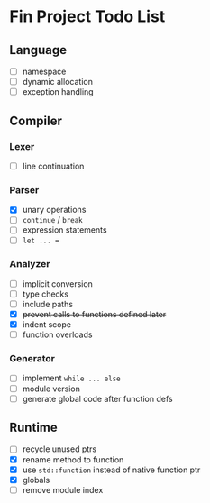 # Fin Project Todo List

## Language
- [ ] namespace
- [ ] dynamic allocation
- [ ] exception handling

## Compiler

### Lexer
- [ ] line continuation

### Parser
- [x] unary operations
- [ ] `continue` / `break`
- [ ] expression statements
- [ ] `let ... =`

### Analyzer
- [ ] implicit conversion
- [ ] type checks
- [ ] include paths
- [x] ~~prevent calls to functions defined later~~
- [x] indent scope
- [ ] function overloads

### Generator
- [ ] implement `while ... else`
- [ ] module version
- [ ] generate global code after function defs

## Runtime
- [ ] recycle unused ptrs
- [x] rename method to function
- [x] use `std::function` instead of native function ptr
- [x] globals
- [ ] remove module index
